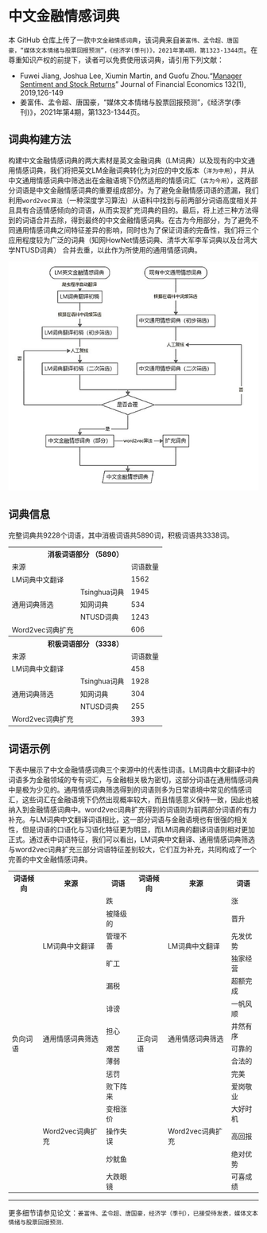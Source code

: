 # 中文金融情感词典

本 GitHub 仓库上传了一款`中文金融情感词典`，该词典来自`姜富伟、孟令超、唐国豪，“媒体文本情绪与股票回报预测”，《经济学(季刊)》，2021年第4期，第1323-1344页`。在尊重知识产权的前提下，读者可以免费使用该词典，请引用下列文献：
-  Fuwei Jiang, Joshua Lee, Xiumin Martin, and Guofu Zhou.“[Manager Sentiment and Stock Returns](https://www.sciencedirect.com/science/article/abs/pii/S0304405X18302770)” Journal of Financial Economics 132(1), 2019,126-149
- 姜富伟、孟令超、唐国豪，“媒体文本情绪与股票回报预测”，《经济学(季刊)》，2021年第4期，第1323-1344页。

## 词典构建方法

构建中文金融情感词典的两大素材是英文金融词典（LM词典）以及现有的中文通用情感词典，我们将把英文LM金融词典转化为对应的中文版本（`洋为中用`），并从中文通用情感词典中筛选出在金融语境下仍然适用的情感词汇（`古为今用`），这两部分词语是中文金融情感词典的重要组成部分。为了避免金融情感词语的遗漏，我们利用`word2vec算法`（一种深度学习算法）从语料中找到与前两部分词语高度相关并且具有合适情感倾向的词语，从而实现扩充词典的目的。最后，将上述三种方法得到的词语合并去除，得到最终的中文金融情感词典。在古为今用部分，为了避免不同通用情感词典之间特征差异的影响，同时也为了保证词语的完备性，我们将三个应用程度较为广泛的词典（知网HowNet情感词典、清华大军李军词典以及台湾大学NTUSD词典） 合并去重，以此作为所使用的通用情感词典。

![中文金融情感词典构建方法](images/method.jpg)



## 词典信息

完整词典共9228个词语，其中消极词语共5890词，积极词语共3338词。


<table class="tg">
  <tr>
    <th class="tg-c3ow" colspan="3">消极词语部分 （5890）</th>
  </tr>
  <tr>
    <td class="tg-0pky">来源</td>
    <td class="tg-0pky"></td>
    <td class="tg-0pky">词语数量</td>
  </tr>
  <tr>
    <td class="tg-0pky">LM词典中文翻译</td>
    <td class="tg-0pky"></td>
    <td class="tg-0pky">1562</td>
  </tr>
  <tr>
    <td class="tg-0pky" rowspan="3">通用词典筛选</td>
    <td class="tg-0pky">Tsinghua词典</td>
    <td class="tg-0pky">1945</td>
  </tr>
  <tr>
    <td class="tg-0pky">知网词典</td>
    <td class="tg-0pky">534</td>
  </tr>
  <tr>
    <td class="tg-0pky">NTUSD词典</td>
    <td class="tg-0pky">1243</td>
  </tr>
  <tr>
    <td class="tg-0pky">Word2vec词典扩充</td>
    <td class="tg-0pky"></td>
    <td class="tg-0pky">606</td>
  </tr>
  <tr>
    <th class="tg-c3ow" colspan="3">积极词语部分 （3338）</th>
  </tr>
  <tr>
    <td class="tg-0pky">来源</td>
    <td class="tg-0pky"></td>
    <td class="tg-0pky">词语数量</td>
  </tr>
  <tr>
    <td class="tg-0pky">LM词典中文翻译</td>
    <td class="tg-0pky"></td>
    <td class="tg-0pky">458</td>
  </tr>
  <tr>
    <td class="tg-0pky" rowspan="3">通用词典筛选</td>
    <td class="tg-0pky">Tsinghua词典</td>
    <td class="tg-0pky">1928</td>
  </tr>
  <tr>
    <td class="tg-0pky">知网词典</td>
    <td class="tg-0pky">304</td>
  </tr>
  <tr>
    <td class="tg-0pky">NTUSD词典</td>
    <td class="tg-0pky">255</td>
  </tr>
  <tr>
    <td class="tg-0pky">Word2vec词典扩充</td>
    <td class="tg-0pky"></td>
    <td class="tg-0pky">393</td>
  </tr>
</table>



## 词语示例

下表中展示了中文金融情感词典三个来源中的代表性词语。LM词典中文翻译中的词语多为金融领域的专有词汇，与金融相关极为密切，这部分词语在通用情感词典中是极为少见的。通用情感词典筛选得到的词语则多为日常语境中常见的情感词汇，这些词汇在金融语境下仍然出现概率较大，而且情感意义保持一致，因此也被纳入到金融情感词典中。word2vec词典扩充得到的词语则为前两部分词语的有力补充。与LM词典中文翻译词语相比，这一部分词语与金融语境也有很强的相关性，但是词语的口语化与习语化特征更为明显，而LM词典的翻译词语则相对更加正式。通过表中词语特征，我们可以看出，LM词典中文翻译、通用情感词典筛选与word2vec词典扩充三部分词语特征差别较大，它们互为补充，共同构成了一个完善的中文金融情感词典。


<table class="tg">
  <tr>
    <th class="tg-0lax">词语倾向</th>
    <th class="tg-0lax">来源</th>
    <th class="tg-0lax">词语</th>
    <th class="tg-0lax">词语倾向</th>
    <th class="tg-0lax">来源</th>
    <th class="tg-0lax">词语</th>
  </tr>
  <tr>
    <td class="tg-0lax" rowspan="15">负向词语</td>
    <td class="tg-0lax" rowspan="5">LM词典中文翻译</td>
    <td class="tg-0lax">跌</td>
    <td class="tg-0lax" rowspan="15">正向词语</td>
    <td class="tg-0lax" rowspan="5">LM词典中文翻译</td>
    <td class="tg-0lax">涨</td>
  </tr>
  <tr>
    <td class="tg-0lax">被降级的</td>
    <td class="tg-0lax">晋升</td>
  </tr>
  <tr>
    <td class="tg-0lax">管理不善</td>
    <td class="tg-0lax">先发优势</td>
  </tr>
  <tr>
    <td class="tg-0lax">旷工</td>
    <td class="tg-0lax">独家经营</td>
  </tr>
  <tr>
    <td class="tg-0lax">漏税</td>
    <td class="tg-0lax">超额完成</td>
  </tr>
  <tr>
    <td class="tg-0lax" rowspan="5">通用情感词典筛选</td>
    <td class="tg-0lax">诽谤</td>
    <td class="tg-0lax" rowspan="5">通用情感词典筛选</td>
    <td class="tg-0lax">一帆风顺</td>
  </tr>
  <tr>
    <td class="tg-0lax">担心</td>
    <td class="tg-0lax">井然有序</td>
  </tr>
  <tr>
    <td class="tg-0lax">艰苦</td>
    <td class="tg-0lax">可靠的</td>
  </tr>
  <tr>
    <td class="tg-0lax">薄弱</td>
    <td class="tg-0lax">合法的</td>
  </tr>
  <tr>
    <td class="tg-0lax">惩罚</td>
    <td class="tg-0lax">完美</td>
  </tr>
  <tr>
    <td class="tg-0lax" rowspan="5">Word2vec词典扩充</td>
    <td class="tg-0lax">败下阵来</td>
    <td class="tg-0lax" rowspan="5">Word2vec词典扩充</td>
    <td class="tg-0lax">爱岗敬业</td>
  </tr>
  <tr>
    <td class="tg-0lax">变相涨价</td>
    <td class="tg-0lax">大好时机</td>
  </tr>
  <tr>
    <td class="tg-0lax">操作失误</td>
    <td class="tg-0lax">高回报</td>
  </tr>
  <tr>
    <td class="tg-0lax">炒鱿鱼</td>
    <td class="tg-0lax">绝对优势</td>
  </tr>
  <tr>
    <td class="tg-0lax">大跌眼镜</td>
    <td class="tg-0lax">可喜成绩</td>
  </tr>
</table>

- - -
更多细节请参见论文：`姜富伟、孟令超、唐国豪，经济学（季刊），已接受待发表，媒体文本情绪与股票回报预测`.
